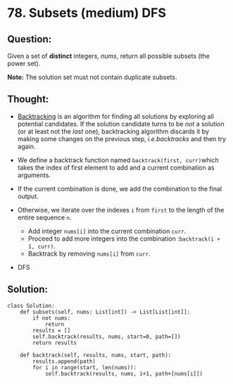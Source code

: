 # 78. Subsets \(medium\) DFS

## Question:

Given a set of **distinct** integers, _nums_, return all possible subsets \(the power set\).

**Note:** The solution set must not contain duplicate subsets.

## Thought:

* [Backtracking](https://en.wikipedia.org/wiki/Backtracking) is an algorithm for finding all solutions by exploring all potential candidates. If the solution candidate turns to be _not_ a solution \(or at least not the _last_ one\), backtracking algorithm discards it by making some changes on the previous step, _i.e.backtracks_ and then try again.
*   We define a backtrack function named `backtrack(first, curr)`which takes the index of first element to add and a current combination as arguments.

  * If the current combination is done, we add the combination to the final output.
  * Otherwise, we iterate over the indexes `i` from `first` to the length of the entire sequence `n`.
    * Add integer `nums[i]` into the current combination `curr`.
    * Proceed to add more integers into the combination :`backtrack(i + 1, curr)`.
    * Backtrack by removing `nums[i]` from `curr`.

* DFS

## Solution:

```text
class Solution:
    def subsets(self, nums: List[int]) -> List[List[int]]:
        if not nums:
            return 
        results = []
        self.backtrack(results, nums, start=0, path=[])
        return results

    def backtrack(self, results, nums, start, path):
        results.append(path)
        for i in range(start, len(nums)):
            self.backtrack(results, nums, i+1, path+[nums[i]])
```

